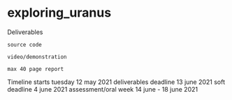 # exploring_uranus

Deliverables

    source code
    
    video/demonstration
    
    max 40 page report
    
Timeline
    starts tuesday 12 may 2021
    deliverables deadline 13 june 2021
    soft deadline 4 june 2021
    assessment/oral week 14 june - 18 june 2021
